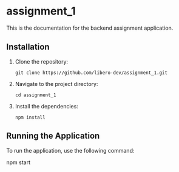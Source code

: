 # assignment_1

This is the documentation for the backend assignment application.

## Installation

1. Clone the repository:

    ```shell
    git clone https://github.com/libero-dev/assignment_1.git
    ```

2. Navigate to the project directory:

    ```shell
    cd assignment_1
    ```

3. Install the dependencies:

    ```shell
    npm install
    ```

## Running the Application

To run the application, use the following command:

npm start
